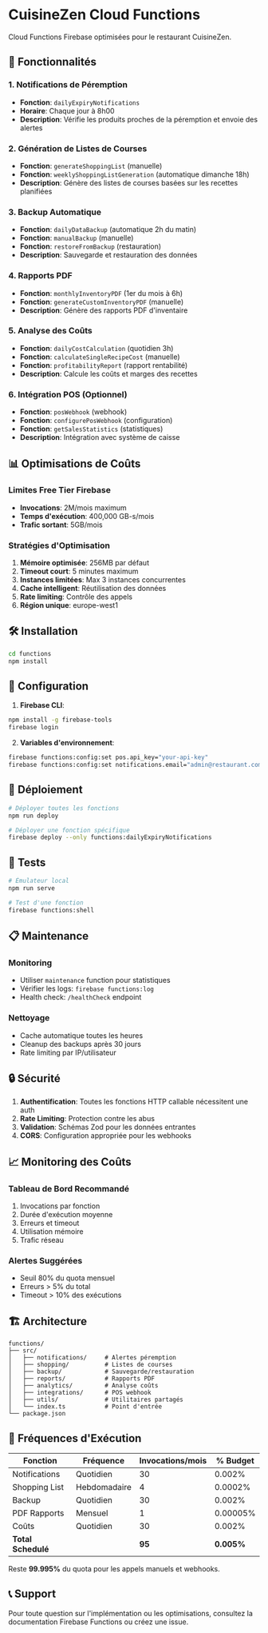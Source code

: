 # CuisineZen Cloud Functions

Cloud Functions Firebase optimisées pour le restaurant CuisineZen.

## 🚀 Fonctionnalités

### 1. Notifications de Péremption
- **Fonction**: `dailyExpiryNotifications`
- **Horaire**: Chaque jour à 8h00
- **Description**: Vérifie les produits proches de la péremption et envoie des alertes

### 2. Génération de Listes de Courses
- **Fonction**: `generateShoppingList` (manuelle)
- **Fonction**: `weeklyShoppingListGeneration` (automatique dimanche 18h)
- **Description**: Génère des listes de courses basées sur les recettes planifiées

### 3. Backup Automatique
- **Fonction**: `dailyDataBackup` (automatique 2h du matin)
- **Fonction**: `manualBackup` (manuelle)
- **Fonction**: `restoreFromBackup` (restauration)
- **Description**: Sauvegarde et restauration des données

### 4. Rapports PDF
- **Fonction**: `monthlyInventoryPDF` (1er du mois à 6h)
- **Fonction**: `generateCustomInventoryPDF` (manuelle)
- **Description**: Génère des rapports PDF d'inventaire

### 5. Analyse des Coûts
- **Fonction**: `dailyCostCalculation` (quotidien 3h)
- **Fonction**: `calculateSingleRecipeCost` (manuelle)
- **Fonction**: `profitabilityReport` (rapport rentabilité)
- **Description**: Calcule les coûts et marges des recettes

### 6. Intégration POS (Optionnel)
- **Fonction**: `posWebhook` (webhook)
- **Fonction**: `configurePosWebhook` (configuration)
- **Fonction**: `getSalesStatistics` (statistiques)
- **Description**: Intégration avec système de caisse

## 📊 Optimisations de Coûts

### Limites Free Tier Firebase
- **Invocations**: 2M/mois maximum
- **Temps d'exécution**: 400,000 GB-s/mois
- **Trafic sortant**: 5GB/mois

### Stratégies d'Optimisation
1. **Mémoire optimisée**: 256MB par défaut
2. **Timeout court**: 5 minutes maximum
3. **Instances limitées**: Max 3 instances concurrentes
4. **Cache intelligent**: Réutilisation des données
5. **Rate limiting**: Contrôle des appels
6. **Région unique**: europe-west1

## 🛠️ Installation

```bash
cd functions
npm install
```

## 🔧 Configuration

1. **Firebase CLI**:
```bash
npm install -g firebase-tools
firebase login
```

2. **Variables d'environnement**:
```bash
firebase functions:config:set pos.api_key="your-api-key"
firebase functions:config:set notifications.email="admin@restaurant.com"
```

## 🚀 Déploiement

```bash
# Déployer toutes les fonctions
npm run deploy

# Déployer une fonction spécifique
firebase deploy --only functions:dailyExpiryNotifications
```

## 🧪 Tests

```bash
# Émulateur local
npm run serve

# Test d'une fonction
firebase functions:shell
```

## 📋 Maintenance

### Monitoring
- Utiliser `maintenance` function pour statistiques
- Vérifier les logs: `firebase functions:log`
- Health check: `/healthCheck` endpoint

### Nettoyage
- Cache automatique toutes les heures
- Cleanup des backups après 30 jours
- Rate limiting par IP/utilisateur

## 🔒 Sécurité

1. **Authentification**: Toutes les fonctions HTTP callable nécessitent une auth
2. **Rate Limiting**: Protection contre les abus
3. **Validation**: Schémas Zod pour les données entrantes
4. **CORS**: Configuration appropriée pour les webhooks

## 📈 Monitoring des Coûts

### Tableau de Bord Recommandé
1. Invocations par fonction
2. Durée d'exécution moyenne
3. Erreurs et timeout
4. Utilisation mémoire
5. Trafic réseau

### Alertes Suggérées
- Seuil 80% du quota mensuel
- Erreurs > 5% du total
- Timeout > 10% des exécutions

## 🏗️ Architecture

```
functions/
├── src/
│   ├── notifications/     # Alertes péremption
│   ├── shopping/          # Listes de courses
│   ├── backup/            # Sauvegarde/restauration
│   ├── reports/           # Rapports PDF
│   ├── analytics/         # Analyse coûts
│   ├── integrations/      # POS webhook
│   ├── utils/             # Utilitaires partagés
│   └── index.ts           # Point d'entrée
└── package.json
```

## 🔄 Fréquences d'Exécution

| Fonction | Fréquence | Invocations/mois | % Budget |
|----------|-----------|------------------|----------|
| Notifications | Quotidien | 30 | 0.002% |
| Shopping List | Hebdomadaire | 4 | 0.0002% |
| Backup | Quotidien | 30 | 0.002% |
| PDF Rapports | Mensuel | 1 | 0.00005% |
| Coûts | Quotidien | 30 | 0.002% |
| **Total Schedulé** | | **95** | **0.005%** |

Reste **99.995%** du quota pour les appels manuels et webhooks.

## 📞 Support

Pour toute question sur l'implémentation ou les optimisations, consultez la documentation Firebase Functions ou créez une issue.